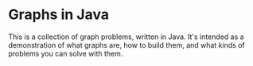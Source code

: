 # Graphs in Java

This is a collection of graph problems, written in Java. It's intended as a demonstration of what graphs are, how to build them, and what kinds of problems you can solve with them.

